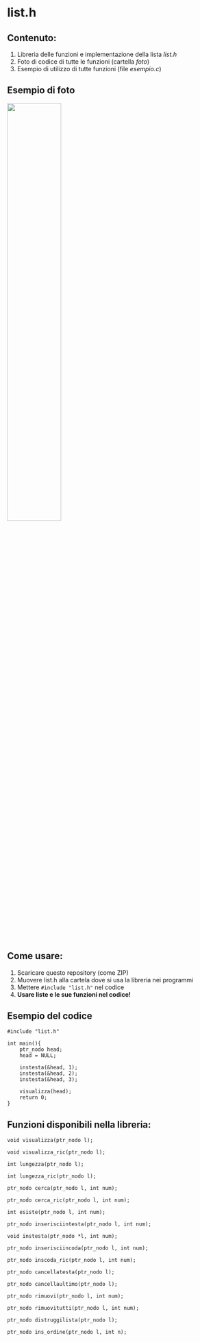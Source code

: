 # list.h #

## Contenuto: ##

1. Libreria delle funzioni e implementazione della lista *list.h*
2. Foto di codice di tutte le funzioni (cartella *foto*)
3. Esempio di utilizzo di tutte funzioni (file *esempio.c*)

## Esempio di foto ##

<img src="https://user-images.githubusercontent.com/85709802/204106743-3e4f6cb9-126b-4aee-bdf7-4f777c1468e3.png" width=50% height=50%>


## Come usare: ##

1. Scaricare questo repository (come ZIP)
2. Muovere list.h alla cartela dove si usa la libreria nei programmi
3. Mettere ```#include "list.h"``` nel codice
4. **Usare liste e le sue funzioni nel codice!**


## Esempio del codice ##

```
#include "list.h"

int main(){
    ptr_nodo head;
    head = NULL;
	
    instesta(&head, 1);
    instesta(&head, 2);
    instesta(&head, 3);
    
    visualizza(head);
    return 0;
}
```


## Funzioni disponibili nella libreria: ##
```void visualizza(ptr_nodo l);```

```void visualizza_ric(ptr_nodo l);```

```int lungezza(ptr_nodo l);```

```int lungezza_ric(ptr_nodo l);```

```ptr_nodo cerca(ptr_nodo l, int num);```

```ptr_nodo cerca_ric(ptr_nodo l, int num);```

```int esiste(ptr_nodo l, int num);```

```ptr_nodo inserisciintesta(ptr_nodo l, int num);```

```void instesta(ptr_nodo *l, int num);```

```ptr_nodo inserisciincoda(ptr_nodo l, int num);```

```ptr_nodo inscoda_ric(ptr_nodo l, int num);```

```ptr_nodo cancellatesta(ptr_nodo l);```

```ptr_nodo cancellaultimo(ptr_nodo l);```

```ptr_nodo rimuovi(ptr_nodo l, int num);```

```ptr_nodo rimuovitutti(ptr_nodo l, int num);```

```ptr_nodo distruggilista(ptr_nodo l);```

```ptr_nodo ins_ordine(ptr_nodo l, int n);```
